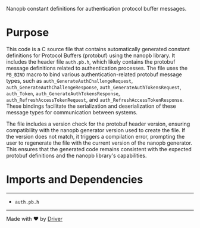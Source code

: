 <!--------------------------------------------------------------------------------->
<!-- IMPORTANT: This file is auto-generated by Driver (https://driver.ai). -------->
<!-- Manual edits may be overwritten on future commits. --------------------------->
<!--------------------------------------------------------------------------------->

Nanopb constant definitions for authentication protocol buffer messages.

# Purpose
This code is a C source file that contains automatically generated constant definitions for Protocol Buffers (protobuf) using the nanopb library. It includes the header file `auth.pb.h`, which likely contains the protobuf message definitions related to authentication processes. The file uses the `PB_BIND` macro to bind various authentication-related protobuf message types, such as `auth_GenerateAuthChallengeRequest`, `auth_GenerateAuthChallengeResponse`, `auth_GenerateAuthTokensRequest`, `auth_Token`, `auth_GenerateAuthTokensResponse`, `auth_RefreshAccessTokenRequest`, and `auth_RefreshAccessTokenResponse`. These bindings facilitate the serialization and deserialization of these message types for communication between systems.

The file includes a version check for the protobuf header version, ensuring compatibility with the nanopb generator version used to create the file. If the version does not match, it triggers a compilation error, prompting the user to regenerate the file with the current version of the nanopb generator. This ensures that the generated code remains consistent with the expected protobuf definitions and the nanopb library's capabilities.
# Imports and Dependencies

---
- `auth.pb.h`



---
Made with ❤️ by [Driver](https://www.driver.ai/)